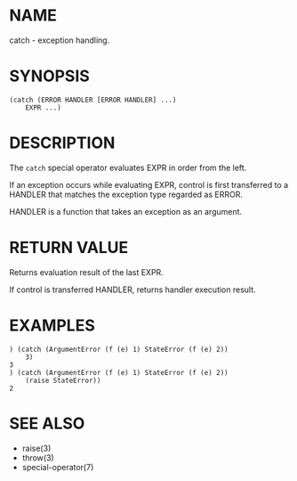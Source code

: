 # NAME
catch - exception handling.

# SYNOPSIS

    (catch (ERROR HANDLER [ERROR HANDLER] ...)
        EXPR ...)

# DESCRIPTION
The `catch` special operator evaluates EXPR in order from the left.

If an exception occurs while evaluating EXPR, control is first transferred to a HANDLER that matches the exception type regarded as ERROR.

HANDLER is a function that takes an exception as an argument.

# RETURN VALUE
Returns evaluation result of the last EXPR.

If control is transferred HANDLER, returns handler execution result.

# EXAMPLES

    ) (catch (ArgumentError (f (e) 1) StateError (f (e) 2))
        3)
    3
    ) (catch (ArgumentError (f (e) 1) StateError (f (e) 2))
        (raise StateError))
    2

# SEE ALSO
- raise(3)
- throw(3)
- special-operator(7)
